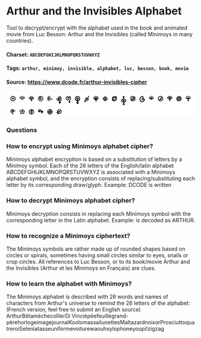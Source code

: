 # Arthur and the Invisibles Alphabet
Tool to decrypt/encrypt with the alphabet used in the book and animated movie from Luc Besson: Arthur and the Invisibles (called Minimoys in many countries).

#### Charset: `ABCDEFGHIJKLMNOPQRSTUVWXYZ`

#### Tags: `arthur, minimoy, invisible, alphabet, luc, besson, book, movie`

#### Source: https://www.dcode.fr/arthur-invisibles-cipher

![combined](./combined.png)

### Questions

### How to encrypt using Minimoys alphabet cipher?
Minimoys alphabet encryption is based on a substitution of letters by a Minimoy symbol. Each of the 26 letters of the English/latin alphabet ABCDEFGHIJKLMNOPQRSTUVWXYZ is associated with a Minimoys alphabet symbol, and the encryption consists of replacing/substituting each letter by its corresponding draw/glyph. Example: DCODE is written

### How to decrypt Minimoys alphabet cipher?
Minimoys decryption consists in replacing each Minimoys symbol with the corresponding letter in the Latin alphabet. Example:  is decoded as ARTHUR.

### How to recognize a Minimoys ciphertext?
The Minimoys symbols are rather made up of rounded shapes based on circles or spirals, sometimes having small circles similar to eyes, snails or crop circles. All references to Luc Besson, or to its book/movie Arthur and the Invisibles (Arthur et les Minimoys en Français) are clues.

### How to learn the alphabet with Minimoys?
The Minimoys alphabet is described with 26 words and names of characters from Arthur's universe to remind the 26 letters of the alphabet: (French version, feel free to submit an English source) ArthurBétamèchecollierDi Vinciépéefeuillegrand-pèrehorlogeimagejournalKoolomassailunettesMaltazardnoixorProsciuttoquatreroiSeleniatasseuniformevoiturewaouhxylophoneyoupi!zigzag

